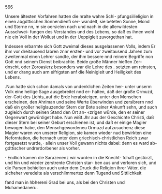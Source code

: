 566

Unsere ältesten Vorfahren hatten die nralte wahre Schi-
pfungsiilieligion in einen abgdttischen Sonnendienfi ser-
wandelt, sie beteten Sonne, Mond und Sterne nn, m
sie oersielen nach und nach in die allerwildesten Ausschwei-
fungen des Verstandes und des Lebens, so daß es ihnen
wohl nie ein Voll in der Wollust und in der Ueppigleit
zuvorgethan hat.

Indessen erbarmte sich Gott zweimal dieses ausgelassenen
Volls, indem Er ihm vor dreitausend Iabren znnr ersten-
und vor zweitausend Jahren zum zweitenmal einen Lehrer
sandte, der ihm bessere nnd reinere Begriffe non Gott nnd
seinem Dienst beibrachte. Beide große Männer hießen Zer-
dnscht, oder Zoroasierz besonders war die Lehre des
. setzten am reinsten, und er drang auch arn eifrigsten anf
die Neinigleit und Heiligkeit des Lebens.

.Nun hatte sich schon damals von undenklichen Zeiten her-
unter unserm Volk eine heilige Sage ausgebreitet nnd er-
halten, daß der große Ormuzd, der-Gott des Lichts,.auf
die Erde herabsteigen, unter den Menschen erscheinen, den
Ahriman und seine Werte überwinden und zersibrern nnd
daß ein großer hellglauzender Stern der Bote seiner Ankunft
sehn, und auch zugleich durch seinen Stand den Ort an-
«zrigen würde, den er seiner Gegenwart gewürdiget habe.
Nun wißt.Jhr aus der Geschichte Christi, daß dieser
Stern bei seiner Geburt erschienen ist, und daß er einige
Magier bewogen habe, den Menschgewordeneu Ormuzd
aufzusuchenz diese Magier waren von unserer Religion, sie
kamen wieder nud bewirkten eine Neforntation, die hernach
unter dem griechisch-christlichen Reich zwar fortgesetzt wurde,
· allein unser Voll gewann nichts dabei: denn es ward ab-
gdttischer undrerdorbener als vorher.

· Endlich kamen die Sarazenenz wir wurden in die Knecht-
fchaft gestürzt, und hin und wieder zerstrente Christen star-
ben aus und verloren sich, und die Parsen behielten auch
unter dem Druck die Religion ihrer Väter, die sicheher
veredelte als verschlimmertez denn Tugend und Sittlichkeit

fand man in hbhereni Grad bei uns, als bei den Christen
und Muhamedaneru.

